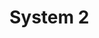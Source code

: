 # System 2
<!-- #evergreen -->

<!-- {BearID:67160E72-96FC-407B-9CA9-F27852605761-92270-000004A273474C98} -->
